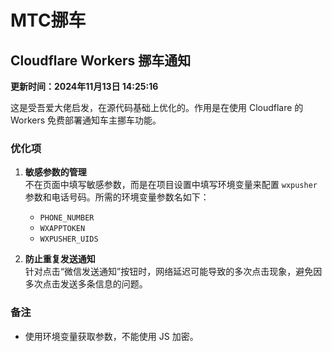 # MTC挪车

## Cloudflare Workers 挪车通知

**更新时间：2024年11月13日 14:25:16**

这是受吾爱大佬启发，在源代码基础上优化的。作用是在使用 Cloudflare 的 Workers 免费部署通知车主挪车功能。

### 优化项

1. **敏感参数的管理**  
   不在页面中填写敏感参数，而是在项目设置中填写环境变量来配置 `wxpusher` 参数和电话号码。所需的环境变量参数名如下：
   - `PHONE_NUMBER`
   - `WXAPPTOKEN`
   - `WXPUSHER_UIDS`

2. **防止重复发送通知**  
   针对点击“微信发送通知”按钮时，网络延迟可能导致的多次点击现象，避免因多次点击发送多条信息的问题。

### 备注
- 使用环境变量获取参数，不能使用 JS 加密。
